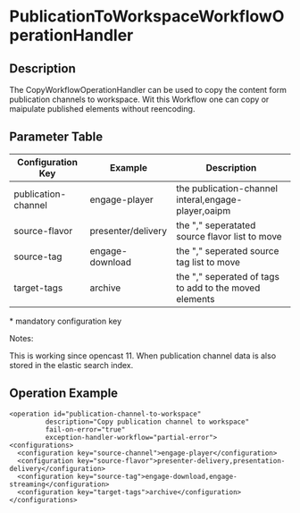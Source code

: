 # PublicationToWorkspaceWorkflowOperationHandler

## Description
The CopyWorkflowOperationHandler can be used to copy the content form publication channels to workspace.
Wit this Workflow one can copy or maipulate published elements without reencoding.
## Parameter Table

|Configuration Key  |Example           |Description                                           |
|-------------------|------------------|------------------------------------------------------|
|publication-channel|engage-player     |the publication-channel interal,engage-player,oaipm   |
|source-flavor      |presenter/delivery|the "," seperatated source flavor list to move        |
|source-tag         |engage-download   |the "," seperated source tag list to move             | 
|target-tags        |archive           |the "," seperated of tags to add to the moved elements| 


\* mandatory configuration key

Notes:

This is working since opencast 11. When publication channel data is also stored in the elastic search index.


## Operation Example

    <operation id="publication-channel-to-workspace"
             description="Copy publication channel to workspace"
             fail-on-error="true"
             exception-handler-workflow="partial-error">
    <configurations>
      <configuration key="source-channel">engage-player</configuration>
      <configuration key="source-flavor">presenter-delivery,presentation-delivery</configuration>
      <configuration key="source-tag">engage-download,engage-streaming</configuration>
      <configuration key="target-tags">archive</configuration>
    </configurations>
  </operation>

